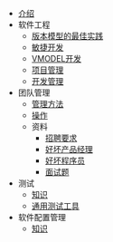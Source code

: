 * [介绍](README.md)
* 软件工程
  * [版本模型的最佳实践](dev/model.md)
  * [敏捷开发](dev/agile.md)
  * [VMODEL开发](dev/vmodel.md)
  * [项目管理](dev/project.md)
  * [开发管理](dev/mgr.md)
* 团队管理
  * [管理方法](team/SUMMARY.md)
  * [操作](team/operation.md)
  * 资料
    * [招聘要求](team/material/hire.md)
    * [好坏产品经理](team/material/pm.md)
    * [好坏程序员](team/material/se.md)
    * [面试题](./file/面试题)
* 测试
  * [知识](test/SUMMARY.md)
  * [通用测试工具](test/tool.md)
* 软件配置管理
  * [知识](cm/SUMMARY.md)
